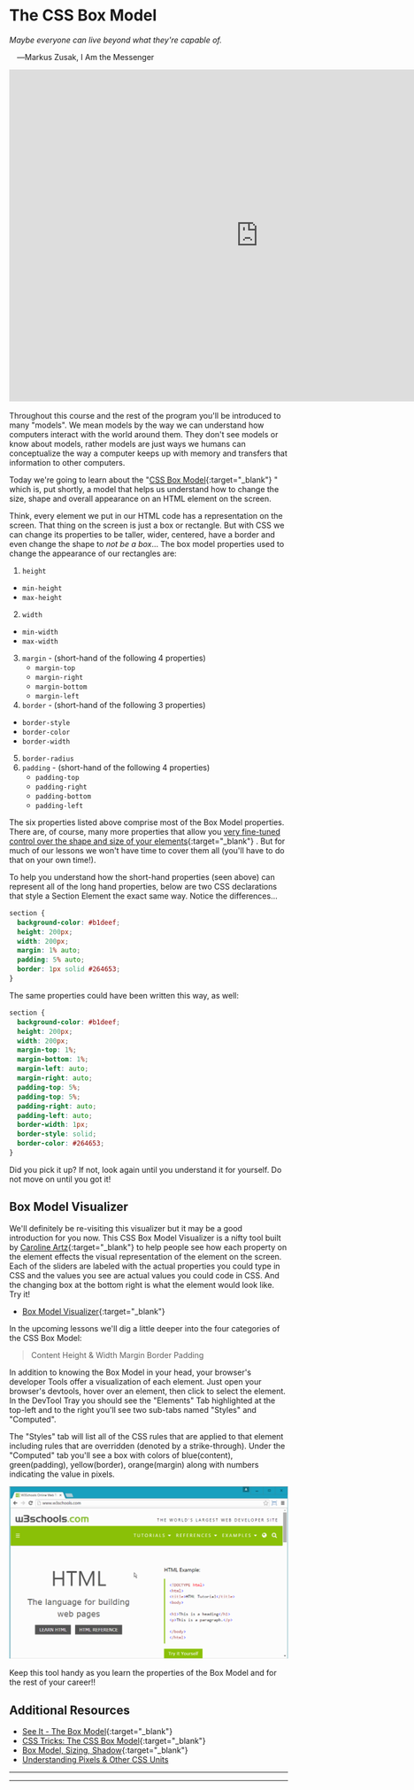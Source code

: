 # The CSS Box Model

*Maybe everyone can live beyond what they're capable of.*

 ―Markus Zusak, I Am the Messenger

<!-- <iframe src="https://player.vimeo.com/video/391834446" width="900" height="600" frameborder="0" allow="autoplay; fullscreen" allowfullscreen></iframe> -->

<iframe src="https://player.vimeo.com/video/923488818?badge=0&amp;autopause=0&amp;player_id=0&amp;app_id=58479" width="900" height="600" frameborder="0" allow="autoplay; fullscreen; picture-in-picture; clipboard-write" title="101_-_box_model (720p)"></iframe>

Throughout this course and the rest of the program you'll be introduced to many "models". We mean models by the way we can understand how computers interact with the world around them. They don't see models or know about models, rather models are just ways we humans can conceptualize the way a computer keeps up with memory and transfers that information to other computers.

Today we're going to learn about the "[CSS Box Model](https://css-tricks.com/the-css-box-model/){:target="_blank"} "  which is, put shortly, a model that helps us understand how to change the size, shape and overall appearance on an HTML element on the screen.

Think, every element we put in our HTML code has a representation on the screen. That thing on the screen is just a box or rectangle. But with CSS we can change its properties to be taller, wider, centered, have a border and even change the shape to *not be a box*... The box model properties used to change the appearance of our rectangles are:

1. `height`
  * `min-height`
  * `max-height`
2. `width`
  * `min-width`
  * `max-width`
3. `margin` - (short-hand of the following 4 properties)
    * `margin-top`
    * `margin-right`
    * `margin-bottom`
    * `margin-left`
4. `border` - (short-hand of the following 3 properties)
  * `border-style`
  * `border-color`
  * `border-width`
5. `border-radius`
6. `padding` - (short-hand of the following 4 properties)
    * `padding-top`
    * `padding-right`
    * `padding-bottom`
    * `padding-left`

The six properties listed above comprise most of the Box Model properties. There are, of course, many more properties that allow you [very fine-tuned control over the shape and size of your elements](https://getflywheel.com/layout/create-shapes-css3/){:target="_blank"} . But for much of our lessons we won't have time to cover them all (you'll have to do that on your own time!).

To help you understand how the short-hand properties (seen above) can represent all of the long hand properties, below are two CSS declarations that style a Section Element the exact same way. Notice the differences...

```css
section {
  background-color: #b1deef;
  height: 200px;
  width: 200px;
  margin: 1% auto;
  padding: 5% auto;
  border: 1px solid #264653;
}
```

The same properties could have been written this way, as well:

```css
section {
  background-color: #b1deef;
  height: 200px;
  width: 200px;
  margin-top: 1%;
  margin-bottom: 1%;
  margin-left: auto;
  margin-right: auto;
  padding-top: 5%;
  padding-top: 5%;
  padding-right: auto;
  padding-left: auto;
  border-width: 1px;
  border-style: solid;
  border-color: #264653;
}
```

Did you pick it up? If not, look again until you understand it for yourself. Do not move on until you got it!

## Box Model Visualizer

We'll definitely be re-visiting this visualizer but it may be a good introduction for you now. This CSS Box Model Visualizer is a nifty tool built by [Caroline Artz](https://github.com/carolineartz){:target="_blank"} to help people see how each property on the element effects the visual representation of the element on the screen. Each of the sliders are labeled with the actual properties you could type in CSS and the values you see are actual values you could code in CSS. And the changing box at the bottom right is what the element would look like. Try it!

* [Box Model Visualizer](http://codepen.io/carolineartz/pen/ogVXZj/){:target="_blank"}

In the upcoming lessons we'll dig a little deeper into the four categories of the CSS Box Model:

> Content Height & Width
> Margin
> Border
> Padding

In addition to knowing the Box Model in your head, your browser's developer Tools offer a visualization of each element. Just open your browser's devtools, hover over an element, then click to select the element. In the DevTool Tray you should see the "Elements" Tab highlighted at the top-left and to the right you'll see two sub-tabs named "Styles" and "Computed".

The "Styles" tab will list all of the CSS rules that are applied to that element including rules that are overridden (denoted by a strike-through). Under the "Computed" tab you'll see a box with colors of blue(content), green(padding), yellow(border), orange(margin) along with numbers indicating the value in pixels.

![chrome-devtools-box-model-gif](./../images/chrome-devtools-box-model-gif.gif)

Keep this tool handy as you learn the properties of the Box Model and for the rest of your career!!

## Additional Resources

* [See It - The Box Model](https://player.vimeo.com/video/391834446){:target="_blank"}
* [CSS Tricks: The CSS Box Model](https://css-tricks.com/the-css-box-model/){:target="_blank"}
* [Box Model, Sizing, Shadow](https://youtu.be/GvIP6QtCVSg?t=21){:target="_blank"}
* [Understanding Pixels & Other CSS Units](https://webplatform.github.io/docs/tutorials/understanding-css-units/)

<!-- [2nd Box Model Playground](https://codepen.io/mistakevin/pen/pbBGBp/) -->

<!-- !END -->
********************************************
<!-- ! END OF VIDEO 101.1.3.1 - EXAMPLE TITLE -->
<!-- ? Video Numbering and Title system: CourseNumber.ModuleNumber.LessonNumber.VideoNumber -->
<!-- * (VIDEO 101.2.4.3 - "CSS Selectors") === 101 Course, Module 2, Lesson 4, Video 3 - "CSS Selectors" -->

<!-- TODO - INSERT IMAGE EXAMPLE -->
********************************************
